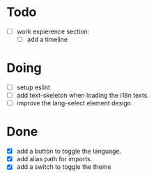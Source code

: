 # Todo

- [ ] work expierence section:
  - [ ] add a timeline

# Doing

- [ ] setup eslint
- [ ] add text-skeleton when loading the i18n texts.
- [ ] improve the lang-select element design

# Done

- [x] add a button to toggle the language.
- [x] add alias path for imports.
- [x] add a switch to toggle the theme
